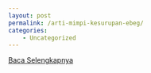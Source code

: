 ```yaml
---
layout: post
permalink: /arti-mimpi-kesurupan-ebeg/
categories:
    - Uncategorized
---
```


[Baca Selengkapnya](/08)